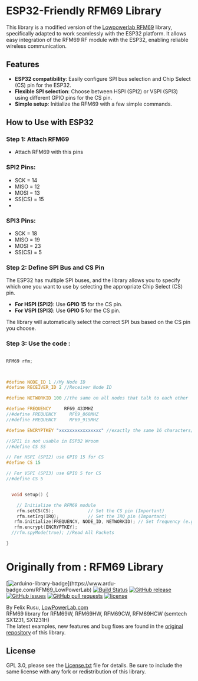 # ESP32-Friendly RFM69 Library

This library is a modified version of the [Lowpowerlab RFM69](https://www.lowpowerlab.com/blog/2014/06/22/introducing-the-rfm69/) library, specifically adapted to work seamlessly with the ESP32 platform. It allows easy integration of the RFM69 RF module with the ESP32, enabling reliable wireless communication.

## Features

- **ESP32 compatibility**: Easily configure SPI bus selection and Chip Select (CS) pin for the ESP32.
- **Flexible SPI selection**: Choose between HSPI (SPI2) or VSPI (SPI3) using different GPIO pins for the CS pin.
- **Simple setup**: Initialize the RFM69 with a few simple commands.

## How to Use with ESP32

### Step 1: Attach RFM69

- Attach RFM69 with this pins
 
### SPI2 Pins:

- SCK = 14
- MISO = 12
- MOSI = 13
- SS(CS) = 15
- 
### SPI3 Pins:
- SCK = 18
- MISO = 19
- MOSI = 23
- SS(CS) = 5

### Step 2: Define SPI Bus and CS Pin

The ESP32 has multiple SPI buses, and the library allows you to specify which one you want to use by selecting the appropriate Chip Select (CS) pin.

- **For HSPI (SPI2)**: Use **GPIO 15** for the CS pin.
- **For VSPI (SPI3)**: Use **GPIO 5** for the CS pin.

The library will automatically select the correct SPI bus based on the CS pin you choose.

### Step 3: Use the code : 

```cpp

RFM69 rfm;



#define NODE_ID 1 //My Node ID
#define RECEIVER_ID 2 //Receiver Node ID

#define NETWORKID 100 //the same on all nodes that talk to each other

#define FREQUENCY     RF69_433MHZ
//#define FREQUENCY     RF69_868MHZ
//#define FREQUENCY     RF69_915MHZ

#define ENCRYPTKEY "xxxxxxxxxxxxxxxx" //exactly the same 16 characters/bytes on all nodes!

//SPI1 is not usable in ESP32 Wroom
//#define CS SS

// For HSPI (SPI2) use GPIO 15 for CS
#define CS 15

// For VSPI (SPI3) use GPIO 5 for CS
//#define CS 5


  void setup() {  

    // Initialize the RFM69 module
    rfm.setCS(CS);             // Set the CS pin (Important)
    rfm.setIrq(IRQ);           // Set the IRQ pin (Important)
   rfm.initialize(FREQUENCY, NODE_ID, NETWORKID); // Set frequency (e.g., 433 MHz), node ID, network ID
   rfm.encrypt(ENCRYPTKEY);
  //rfm.spyMode(true); //Read All Packets

}
```





# Originally from : RFM69 Library
[![arduino-library-badge](https://www.ardu-badge.com/badge/RFM69_LowPowerLab.svg?)](https://www.ardu-badge.com/RFM69_LowPowerLab)
[![Build Status](https://app.travis-ci.com/LowPowerLab/RFM69.svg)](https://app.travis-ci.com/LowPowerLab/RFM69)
[![GitHub release](https://img.shields.io/github/release/LowPowerLab/RFM69.svg)](https://github.com/LowPowerLab/RFM69)
[![GitHub issues](https://img.shields.io/github/issues/LowPowerLab/RFM69.svg)](https://github.com/LowPowerLab/RFM69/issues)
[![GitHub pull requests](https://img.shields.io/github/issues-pr/LowPowerLab/RFM69.svg)](https://github.com/LowPowerLab/RFM69/pulls)
[![license](https://img.shields.io/github/license/LowPowerLab/RFM69.svg)](https://github.com/LowPowerLab/RFM69/blob/master/LICENSE.txt)

By Felix Rusu, [LowPowerLab.com](http://LowPowerLab.com)
<br/>
RFM69 library for RFM69W, RFM69HW, RFM69CW, RFM69HCW (semtech SX1231, SX1231H)
<br/>
The latest examples, new features and bug fixes are found in the [original repository](https://github.com/LowPowerLab/RFM69) of this library.
  
## License
GPL 3.0, please see the [License.txt](https://github.com/LowPowerLab/RFM69/blob/master/License.txt) file for details. Be sure to include the same license with any fork or redistribution of this library.
